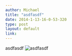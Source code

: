 ```yaml
---
author: Michael
title: "asdfasdf"
date: 2014-1-13-16-0-53-320
type: post
layout: default
link: 
---
```

asdfasdf ![asdfasdf](https://raw.github.com/rememberaaronsw/rememberaaronsw/master/images/2014-1-13-16-0-53-320-pikachu.jpg)